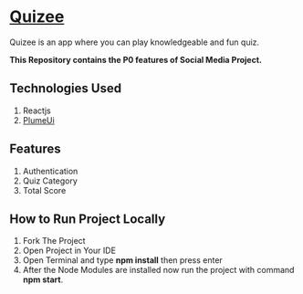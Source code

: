 # [Quizee](https://quizlee.netlify.app/)

Quizee is an app where you can play knowledgeable and fun quiz.

**This Repository contains the P0 features of Social Media Project.**

## Technologies Used

1. Reactjs
2. [PlumeUi](https://plumeui.netlify.app/)

## Features

1. Authentication
2. Quiz Category
3. Total Score

## How to Run Project Locally

1. Fork The Project
2. Open Project in Your IDE
3. Open Terminal and type **npm install** then press enter
4. After the Node Modules are installed now run the project with command **npm start**.
